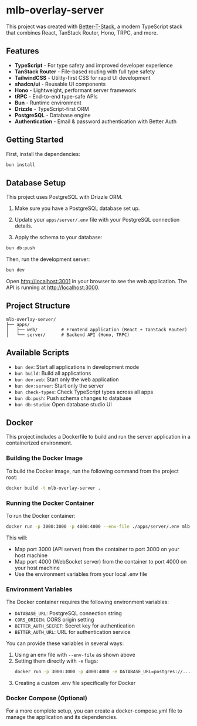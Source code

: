 # mlb-overlay-server

This project was created with [Better-T-Stack](https://github.com/AmanVarshney01/create-better-t-stack), a modern TypeScript stack that combines React, TanStack Router, Hono, TRPC, and more.

## Features

- **TypeScript** - For type safety and improved developer experience
- **TanStack Router** - File-based routing with full type safety
- **TailwindCSS** - Utility-first CSS for rapid UI development
- **shadcn/ui** - Reusable UI components
- **Hono** - Lightweight, performant server framework
- **tRPC** - End-to-end type-safe APIs
- **Bun** - Runtime environment
- **Drizzle** - TypeScript-first ORM
- **PostgreSQL** - Database engine
- **Authentication** - Email & password authentication with Better Auth

## Getting Started

First, install the dependencies:

```bash
bun install
```
## Database Setup

This project uses PostgreSQL with Drizzle ORM.

1. Make sure you have a PostgreSQL database set up.
2. Update your `apps/server/.env` file with your PostgreSQL connection details.

3. Apply the schema to your database:
```bash
bun db:push
```


Then, run the development server:

```bash
bun dev
```

Open [http://localhost:3001](http://localhost:3001) in your browser to see the web application.
The API is running at [http://localhost:3000](http://localhost:3000).



## Project Structure

```
mlb-overlay-server/
├── apps/
│   ├── web/         # Frontend application (React + TanStack Router)
│   └── server/      # Backend API (Hono, TRPC)
```

## Available Scripts

- `bun dev`: Start all applications in development mode
- `bun build`: Build all applications
- `bun dev:web`: Start only the web application
- `bun dev:server`: Start only the server
- `bun check-types`: Check TypeScript types across all apps
- `bun db:push`: Push schema changes to database
- `bun db:studio`: Open database studio UI

## Docker

This project includes a Dockerfile to build and run the server application in a containerized environment.

### Building the Docker Image

To build the Docker image, run the following command from the project root:

```bash
docker build -t mlb-overlay-server .
```

### Running the Docker Container

To run the Docker container:

```bash
docker run -p 3000:3000 -p 4000:4000 --env-file ./apps/server/.env mlb-overlay-server
```

This will:
- Map port 3000 (API server) from the container to port 3000 on your host machine
- Map port 4000 (WebSocket server) from the container to port 4000 on your host machine
- Use the environment variables from your local .env file

### Environment Variables

The Docker container requires the following environment variables:

- `DATABASE_URL`: PostgreSQL connection string
- `CORS_ORIGIN`: CORS origin setting
- `BETTER_AUTH_SECRET`: Secret key for authentication
- `BETTER_AUTH_URL`: URL for authentication service

You can provide these variables in several ways:
1. Using an env file with `--env-file` as shown above
2. Setting them directly with `-e` flags:
   ```bash
   docker run -p 3000:3000 -p 4000:4000 -e DATABASE_URL=postgres://... -e CORS_ORIGIN=* mlb-overlay-server
   ```
3. Creating a custom .env file specifically for Docker

### Docker Compose (Optional)

For a more complete setup, you can create a docker-compose.yml file to manage the application and its dependencies.
